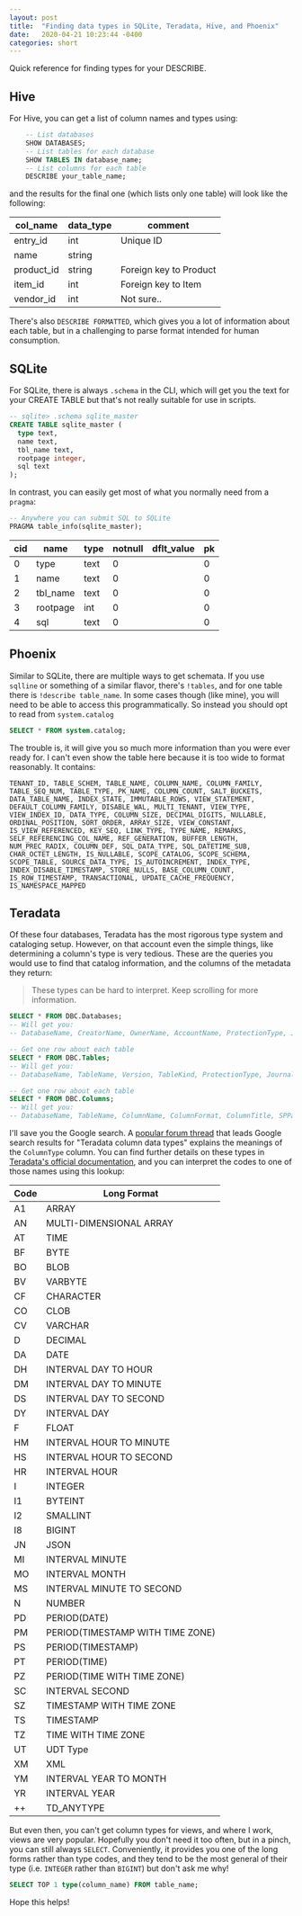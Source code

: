 ```yaml
---
layout: post
title:  "Finding data types in SQLite, Teradata, Hive, and Phoenix"
date:   2020-04-21 10:23:44 -0400
categories: short
---
```


Quick reference for finding types for your DESCRIBE.

## Hive 

For Hive, you can get a list of column names and types using:
```sql
    -- List databases
    SHOW DATABASES;
    -- List tables for each database
    SHOW TABLES IN database_name;
    -- List columns for each table
    DESCRIBE your_table_name;
```
and the results for the final one (which lists only one table) will look like the following:

| col_name     | data_type | comment                |
| ------------ | --------- | ---------------------- |
|entry_id      |int        | Unique ID              |
|name          |string     |                        |
|product_id    |string     | Foreign key to Product |
|item_id       |int        | Foreign key to Item    |
|vendor_id     |int        | Not sure..             |

There's also `DESCRIBE FORMATTED`, which gives you a lot of information about each table, but in a
challenging to parse format intended for human consumption.

## SQLite

For SQLite, there is always `.schema` in the CLI, which will get you the text for your CREATE TABLE
but that's not really suitable for use in scripts.

```sql
-- sqlite> .schema sqlite_master
CREATE TABLE sqlite_master (
  type text,
  name text,
  tbl_name text,
  rootpage integer,
  sql text
);
```

In contrast, you can easily get most of what you normally need from a `pragma`:
```sql
-- Anywhere you can submit SQL to SQLite
PRAGMA table_info(sqlite_master);
```

cid        | name      | type     | notnull   | dflt_value | pk        
---------- |-----------|----------|---------- |----------  |----------
0          |type       |text      |0          |            | 0         
1          |name       |text      |0          |            | 0         
2          |tbl_name   |text      |0          |            | 0         
3          |rootpage   |int       |0          |            | 0         
4          |sql        |text      |0          |            | 0         


## Phoenix
Similar to SQLite, there are multiple ways to get schemata. If you use `sqlline` or something of a
similar flavor, there's `!tables`, and for one table there is `!describe table_name`.
In some cases though (like mine), you will need to be able to access this programmatically. So
instead you should opt to read from `system.catalog`

```sql
SELECT * FROM system.catalog;
```

The trouble is, it will give you so much more information than you were ever ready for.
I can't even show the table here because it is too wide to format reasonably. It contains:

```
TENANT_ID, TABLE_SCHEM, TABLE_NAME, COLUMN_NAME, COLUMN_FAMILY, TABLE_SEQ_NUM, TABLE_TYPE, PK_NAME, COLUMN_COUNT, SALT_BUCKETS, DATA_TABLE_NAME, INDEX_STATE, IMMUTABLE_ROWS, VIEW_STATEMENT, DEFAULT_COLUMN_FAMILY, DISABLE_WAL, MULTI_TENANT, VIEW_TYPE, VIEW_INDEX_ID, DATA_TYPE, COLUMN_SIZE, DECIMAL_DIGITS, NULLABLE, ORDINAL_POSITION, SORT_ORDER, ARRAY_SIZE, VIEW_CONSTANT, IS_VIEW_REFERENCED, KEY_SEQ, LINK_TYPE, TYPE_NAME, REMARKS, SELF_REFERENCING_COL_NAME, REF_GENERATION, BUFFER_LENGTH, NUM_PREC_RADIX, COLUMN_DEF, SQL_DATA_TYPE, SQL_DATETIME_SUB, CHAR_OCTET_LENGTH, IS_NULLABLE, SCOPE_CATALOG, SCOPE_SCHEMA, SCOPE_TABLE, SOURCE_DATA_TYPE, IS_AUTOINCREMENT, INDEX_TYPE, INDEX_DISABLE_TIMESTAMP, STORE_NULLS, BASE_COLUMN_COUNT, IS_ROW_TIMESTAMP, TRANSACTIONAL, UPDATE_CACHE_FREQUENCY, IS_NAMESPACE_MAPPED
```

## Teradata
Of these four databases, Teradata has the most rigorous type system and cataloging setup.
However, on that account even the simple things, like determining a column's type is very tedious.
These are the queries you would use to find that catalog information, and the columns of the
metadata they return:

> These types can be hard to interpret. Keep scrolling for more information.

```sql
SELECT * FROM DBC.Databases;
-- Will get you:
-- DatabaseName, CreatorName, OwnerName, AccountName, ProtectionType, JournalFlag, PermSpace, SpoolSpace, TempSpace, CommentString, CreateTimeStamp, LastAlterName, LastAlterTimeStamp, DBKind, AccessCount, LastAccessTimeStamp
```

```sql
-- Get one row about each table
SELECT * FROM DBC.Tables;
-- Will get you:
-- DatabaseName, TableName, Version, TableKind, ProtectionType, JournalFlag, CreatorName, RequestText, CommentString, ParentCount, ChildCount, NamedTblCheckCount, UnnamedTblCheckExist, PrimaryKeyIndexId, RepStatus, CreateTimeStamp, LastAlterName, LastAlterTimeStamp, RequestTxtOverflow, AccessCount, LastAccessTimeStamp, UtilVersion, QueueFlag, CommitOpt, TransLog, CheckOpt, TemporalProperty, ResolvedCurrent_Date, ResolvedCurrent_Timestamp, SystemDefinedJI, VTQualifier, TTQualifier
```

```sql
-- Get one row about each table
SELECT * FROM DBC.Columns;
-- Will get you:
-- DatabaseName, TableName, ColumnName, ColumnFormat, ColumnTitle, SPParameterType, ColumnType, ColumnUDTName, ColumnLength, DefaultValue, Nullable, CommentString, DecimalTotalDigits, DecimalFractionalDigits, ColumnId, UpperCaseFlag, Compressible, CompressValue, ColumnConstraint, ConstraintCount, CreatorName, CreateTimeStamp, LastAlterName, LastAlterTimeStamp, CharType, IdColType, AccessCount, LastAccessTimeStamp, CompressValueList, TimeDimension, VTCheckType, TTCheckType, ConstraintId, ArrayColNumberOfDimensions, ArrayColScope, ArrayColElementType, ArrayColElementUdtName, TSColumnType
```

I'll save you the Google search. A [popular forum thread][1] that leads Google search results for
"Teradata column data types" explains the meanings of the `ColumnType` column. You can find further
details on these types in [Teradata's official documentation][2], and you can interpret the codes
to one of those names using this lookup:

Code  | Long Format
------|------------
A1    | ARRAY 
AN    | MULTI-DIMENSIONAL ARRAY
AT    | TIME 
BF    | BYTE
BO    | BLOB 
BV    | VARBYTE
CF    | CHARACTER 
CO    | CLOB
CV    | VARCHAR 
D     | DECIMAL
DA    | DATE 
DH    | INTERVAL DAY TO HOUR
DM    | INTERVAL DAY TO MINUTE 
DS    | INTERVAL DAY TO SECOND
DY    | INTERVAL DAY 
F     | FLOAT
HM    | INTERVAL HOUR TO MINUTE 
HS    | INTERVAL HOUR TO SECOND
HR    | INTERVAL HOUR 
I     | INTEGER
I1    | BYTEINT 
I2    | SMALLINT
I8    | BIGINT 
JN    | JSON
MI    | INTERVAL MINUTE 
MO    | INTERVAL MONTH
MS    | INTERVAL MINUTE TO SECOND 
N     | NUMBER
PD    | PERIOD(DATE) 
PM    | PERIOD(TIMESTAMP WITH TIME ZONE)
PS    | PERIOD(TIMESTAMP) 
PT    | PERIOD(TIME)
PZ    | PERIOD(TIME WITH TIME ZONE) 
SC    | INTERVAL SECOND
SZ    | TIMESTAMP WITH TIME ZONE 
TS    | TIMESTAMP
TZ    | TIME WITH TIME ZONE 
UT    | UDT Type
XM    | XML 
YM    | INTERVAL YEAR TO MONTH
YR    | INTERVAL YEAR 
++    | TD_ANYTYPE

But even then, you can't get column types for views, and where I work, views are very popular.
Hopefully you don't need it too often, but in a pinch, you can still always `SELECT`.
Conveniently, it provides you one of the long forms rather than type codes, and they tend to be the
most general of their type (i.e. `INTEGER` rather than `BIGINT`) but don't ask me why!

```sql
SELECT TOP 1 type(column_name) FROM table_name;
```

Hope this helps!

[1]: https://downloads.teradata.com/forum/database/list-of-all-teradata-column-types-with-their-associated-dbtypes
[2]: https://docs.teradata.com/reader/iRq_F~XxKYWu7Kv~HRd~ew/D_RBrANpKte9E5uvWjq8~Q